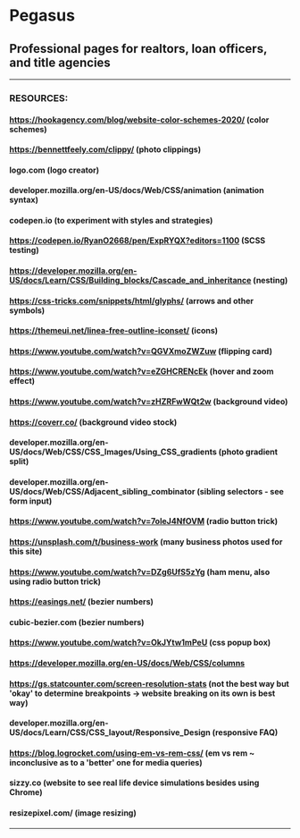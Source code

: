 # Pegasus


## Professional pages for realtors, loan officers, and title agencies

---


### RESOURCES:
#### https://hookagency.com/blog/website-color-schemes-2020/  (color schemes)
#### https://bennettfeely.com/clippy/  (photo clippings)
#### logo.com  (logo creator)
#### developer.mozilla.org/en-US/docs/Web/CSS/animation (animation syntax)
#### codepen.io  (to experiment with styles and strategies)
#### https://codepen.io/RyanO2668/pen/ExpRYQX?editors=1100 (SCSS testing)
#### https://developer.mozilla.org/en-US/docs/Learn/CSS/Building_blocks/Cascade_and_inheritance (nesting)
#### https://css-tricks.com/snippets/html/glyphs/ (arrows and other symbols)
#### https://themeui.net/linea-free-outline-iconset/ (icons)
#### https://www.youtube.com/watch?v=QGVXmoZWZuw (flipping card)
#### https://www.youtube.com/watch?v=eZGHCRENcEk (hover and zoom effect)
#### https://www.youtube.com/watch?v=zHZRFwWQt2w (background video)
#### https://coverr.co/ (background video stock)
#### developer.mozilla.org/en-US/docs/Web/CSS/CSS_Images/Using_CSS_gradients (photo gradient split)
#### developer.mozilla.org/en-US/docs/Web/CSS/Adjacent_sibling_combinator (sibling selectors - see form input)
#### https://www.youtube.com/watch?v=7oleJ4NfOVM (radio button trick)
#### https://unsplash.com/t/business-work (many business photos used for this site)
#### https://www.youtube.com/watch?v=DZg6UfS5zYg (ham menu, also using radio button trick)
#### https://easings.net/ (bezier numbers)
#### cubic-bezier.com (bezier numbers)
#### https://www.youtube.com/watch?v=OkJYtw1mPeU (css popup box)
#### https://developer.mozilla.org/en-US/docs/Web/CSS/columns
#### https://gs.statcounter.com/screen-resolution-stats (not the best way but 'okay' to determine breakpoints -> website breaking on its own is best way)
#### developer.mozilla.org/en-US/docs/Learn/CSS/CSS_layout/Responsive_Design (responsive FAQ)
#### https://blog.logrocket.com/using-em-vs-rem-css/ (em vs rem ~ inconclusive as to a 'better' one for media queries)
#### sizzy.co (website to see real life device simulations besides using Chrome)
#### resizepixel.com/ (image resizing)
---